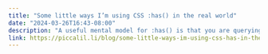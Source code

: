 ```yaml
---
title: "Some little ways I’m using CSS :has() in the real world"
date: "2024-03-26T16:43-08:00"
description: "A useful mental model for :has() is that you are querying the parent’s children’s state and/or presence rather than selecting the parent from the children themselves. I like that."
link: https://piccalil.li/blog/some-little-ways-im-using-css-has-in-the-real-world/
---
```

